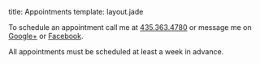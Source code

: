 title: Appointments
template: layout.jade

To schedule an appointment call me at [435.363.4780][tel] or message me on <a href="https://plus.google.com/114870301499667220446" data-category="link" data-action="click" data-value="Google+">Google+</a> or <a href="https://www.facebook.com/Randy.Merrill.Photography" data-category="link" data-action="click" data-value="Facebook">Facebook</a>.

All appointments must be scheduled at least a week in advance.

[calendar]: https://www.google.com/calendar/selfsched?sstoken=UURHZkk2VVJSeUJrfGRlZmF1bHR8YmJiMzVmNmVhYTZiMmYxZjEzZmZjZTU1MTNkOTI0MDk
[tel]: tel:+14353634780
